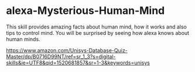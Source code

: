 # alexa-Mysterious-Human-Mind
This skill provides amazing facts about human mind, how it works and also tips to control mind. You will be surprised by seeing how alexa knows about human minds.


https://www.amazon.com/Unisys-Database-Quiz-Master/dp/B0716D99NT/ref=sr_1_3?s=digital-skills&ie=UTF8&qid=1520681857&sr=1-3&keywords=unisys
